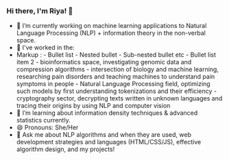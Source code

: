 ### Hi there, I'm Riya! 👋

- 🔭  I’m currently working on machine learning applications to Natural Language Processing (NLP) + information theory in the non-verbal space.
- 👯  I've worked in the:
- Markup : - Bullet list
              - Nested bullet
                  - Sub-nested bullet etc
          - Bullet list item 2 
            - bioinformatics space, investigating genomic data and compression algorithms
      	- intersection of biology and machine learning, researching pain disorders and teaching machines to understand pain symptoms in people
       	- Natural Language Processing field, optimizing such models by first understanding tokenizations and their efficiency
       	- cryptography sector, decrypting texts written in unknown languages and tracing their origins by using NLP and computer vision
- 🌱  I’m learning about information density techniques & advanced statistics currently.
- 😄  Pronouns: She/Her
- 💬  Ask me about NLP algorithms and when they are used, web development strategies and languages (HTML/CSS/JS), effective algorithm design, and my projects!

<!--
**riybha216/riybha216** is a ✨ _special_ ✨ repository because its `README.md` (this file) appears on your GitHub profile.

Here are some ideas to get you started:

- 🔭 I’m currently working on machine learning research & projects, applying NLP + computer vision.
- 🌱 I’m currently learning information theory & data compression.
- 👯 I’m looking to collaborate on ...
- 🤔 I’m looking for help with ...
- 💬 Ask me about machine learning algorithms, web dev, algorithm design.
- 📫 How to reach me: ...
- 😄 Pronouns: She/Her
- ⚡ Fun fact: ...
-->

